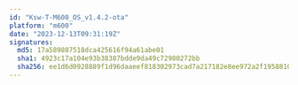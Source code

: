 ```yaml
---
id: "Ksw-T-M600_OS_v1.4.2-ota"
platform: "m600"
date: "2023-12-13T09:31:19Z"
signatures:
  md5: 17a589807518dca425616f94a61abe01
  sha1: 4923c17a104e93b38387bdde9da49c72980272bb
  sha256: ee1d6d0928889f1d96daaeef818302973cad7a217182e8ee972a2f1958810147
---
```

